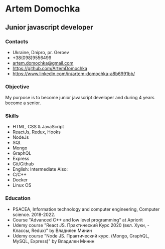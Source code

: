 # Artem Domochka
## Junior javascript developer

### Contacts
- Ukraine, Dnipro, pr. Geroev
- +38(098)9556499
- artem.domochka@gmail.com
- https://github.com/ArtemDomochka
- https://www.linkedin.com/in/artem-domochka-a8b6991bb/

### Objective
My purpose is to become junior javascript developer and during 4 years become a senior.
	
### Skills
- HTML, CSS & JavaScript
- ReactJs, Redux, Hooks
- NodeJs
- SQL
- Mongo
- GraphQL
- Express
- Git/Github
- English: Intermediate
Also:
- C/C++
- Docker
- Linux OS

### Education
- PSACEA, Information technology and computer engineering, Computer science. 2018-2022.
- Course "Advanced C++ and low level programming" at Apriorit
- Udemy course "React JS. Практический Курс 2020 (вкл. Хуки, - Классы, Redux)" by Владилен Минин 
- Udemy course "Node JS. Практический курс. (Mongo, GraphQL, MySQL, Express)" by Владилен Минин 


